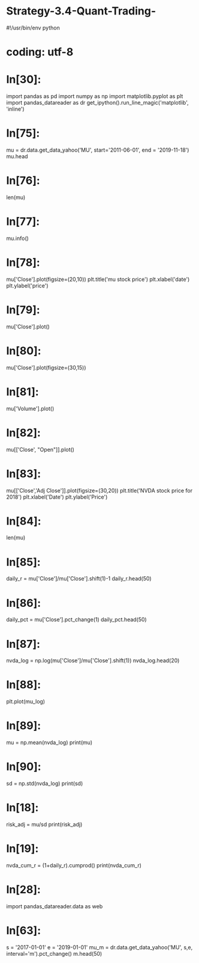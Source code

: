 # Strategy-3.4-Quant-Trading-
#!/usr/bin/env python
# coding: utf-8

# In[30]:


import pandas as pd 
import numpy as np
import matplotlib.pyplot as plt
import pandas_datareader as dr
get_ipython().run_line_magic('matplotlib', 'inline')


# In[75]:


mu = dr.data.get_data_yahoo('MU', start='2011-06-01', end = '2019-11-18')
mu.head


# In[76]:


len(mu)


# In[77]:


mu.info()


# In[78]:


mu['Close'].plot(figsize=(20,10))
plt.title('mu stock price')
plt.xlabel('date')
plt.ylabel('price')


# In[79]:


mu['Close'].plot()


# In[80]:


mu['Close'].plot(figsize=(30,15))


# In[81]:


mu['Volume'].plot()


# In[82]:


mu[['Close', "Open"]].plot()


# In[83]:


mu[['Close','Adj Close']].plot(figsize=(30,20))
plt.title('NVDA stock price for 2018')
plt.xlabel('Date')
plt.ylabel('Price')


# In[84]:


len(mu)


# In[85]:


daily_r = mu['Close']/mu['Close'].shift(1)-1
daily_r.head(50)


# In[86]:


daily_pct = mu['Close'].pct_change(1)
daily_pct.head(50)


# In[87]:


nvda_log = np.log(mu['Close']/mu['Close'].shift(1))
nvda_log.head(20)


# In[88]:


plt.plot(mu_log)


# In[89]:


mu = np.mean(nvda_log)
print(mu)


# In[90]:


sd = np.std(nvda_log)
print(sd)


# In[18]:


risk_adj = mu/sd
print(risk_adj)


# In[19]:


nvda_cum_r = (1+daily_r).cumprod()
print(nvda_cum_r)


# In[28]:


import pandas_datareader.data as web


# In[63]:


s = '2017-01-01'
e = '2019-01-01'
mu_m = dr.data.get_data_yahoo('MU', s,e, interval='m').pct_change()
m.head(50)

